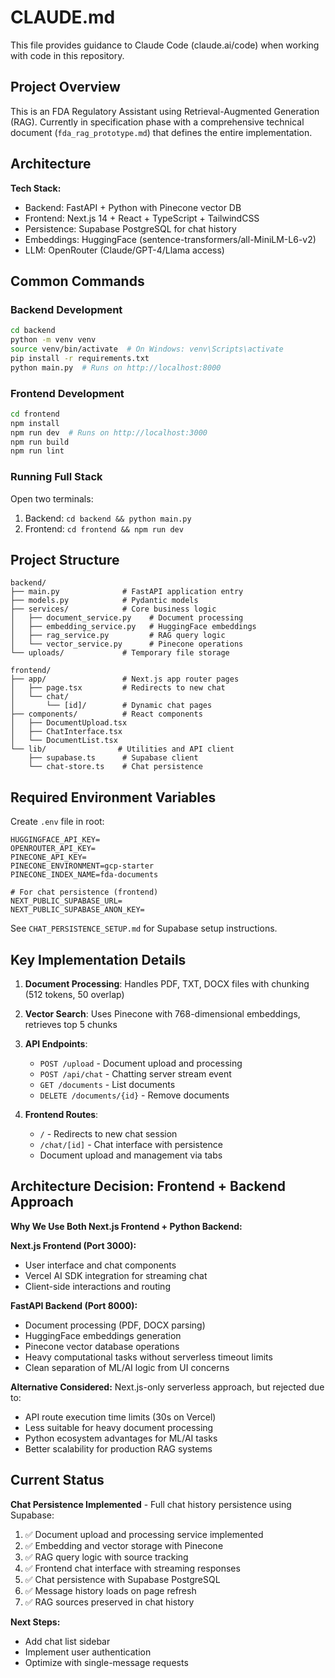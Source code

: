 # CLAUDE.md

This file provides guidance to Claude Code (claude.ai/code) when working with code in this repository.

## Project Overview

This is an FDA Regulatory Assistant using Retrieval-Augmented Generation (RAG). Currently in specification phase with a comprehensive technical document (`fda_rag_prototype.md`) that defines the entire implementation.

## Architecture

**Tech Stack:**
- Backend: FastAPI + Python with Pinecone vector DB
- Frontend: Next.js 14 + React + TypeScript + TailwindCSS
- Persistence: Supabase PostgreSQL for chat history
- Embeddings: HuggingFace (sentence-transformers/all-MiniLM-L6-v2)
- LLM: OpenRouter (Claude/GPT-4/Llama access)

## Common Commands

### Backend Development
```bash
cd backend
python -m venv venv
source venv/bin/activate  # On Windows: venv\Scripts\activate
pip install -r requirements.txt
python main.py  # Runs on http://localhost:8000
```

### Frontend Development
```bash
cd frontend
npm install
npm run dev  # Runs on http://localhost:3000
npm run build
npm run lint
```

### Running Full Stack
Open two terminals:
1. Backend: `cd backend && python main.py`
2. Frontend: `cd frontend && npm run dev`

## Project Structure

```
backend/
├── main.py              # FastAPI application entry
├── models.py            # Pydantic models
├── services/            # Core business logic
│   ├── document_service.py    # Document processing
│   ├── embedding_service.py   # HuggingFace embeddings
│   ├── rag_service.py         # RAG query logic
│   └── vector_service.py      # Pinecone operations
└── uploads/             # Temporary file storage

frontend/
├── app/                 # Next.js app router pages
│   ├── page.tsx         # Redirects to new chat
│   └── chat/
│       └── [id]/        # Dynamic chat pages
├── components/          # React components
│   ├── DocumentUpload.tsx
│   ├── ChatInterface.tsx
│   └── DocumentList.tsx
└── lib/                # Utilities and API client
    ├── supabase.ts      # Supabase client
    └── chat-store.ts    # Chat persistence
```

## Required Environment Variables

Create `.env` file in root:
```
HUGGINGFACE_API_KEY=
OPENROUTER_API_KEY=
PINECONE_API_KEY=
PINECONE_ENVIRONMENT=gcp-starter
PINECONE_INDEX_NAME=fda-documents

# For chat persistence (frontend)
NEXT_PUBLIC_SUPABASE_URL=
NEXT_PUBLIC_SUPABASE_ANON_KEY=
```

See `CHAT_PERSISTENCE_SETUP.md` for Supabase setup instructions.

## Key Implementation Details

1. **Document Processing**: Handles PDF, TXT, DOCX files with chunking (512 tokens, 50 overlap)
2. **Vector Search**: Uses Pinecone with 768-dimensional embeddings, retrieves top 5 chunks
3. **API Endpoints**:
   - `POST /upload` - Document upload and processing
   - `POST /api/chat` - Chatting server stream event
   - `GET /documents` - List documents
   - `DELETE /documents/{id}` - Remove documents

4. **Frontend Routes**:
   - `/` - Redirects to new chat session
   - `/chat/[id]` - Chat interface with persistence
   - Document upload and management via tabs

## Architecture Decision: Frontend + Backend Approach

**Why We Use Both Next.js Frontend + Python Backend:**

**Next.js Frontend (Port 3000):**
- User interface and chat components
- Vercel AI SDK integration for streaming chat
- Client-side interactions and routing

**FastAPI Backend (Port 8000):**
- Document processing (PDF, DOCX parsing)
- HuggingFace embeddings generation
- Pinecone vector database operations
- Heavy computational tasks without serverless timeout limits
- Clean separation of ML/AI logic from UI concerns

**Alternative Considered:** Next.js-only serverless approach, but rejected due to:
- API route execution time limits (30s on Vercel)
- Less suitable for heavy document processing
- Python ecosystem advantages for ML/AI tasks
- Better scalability for production RAG systems

## Current Status

**Chat Persistence Implemented** - Full chat history persistence using Supabase:
1. ✅ Document upload and processing service implemented
2. ✅ Embedding and vector storage with Pinecone
3. ✅ RAG query logic with source tracking
4. ✅ Frontend chat interface with streaming responses
5. ✅ Chat persistence with Supabase PostgreSQL
6. ✅ Message history loads on page refresh
7. ✅ RAG sources preserved in chat history

**Next Steps:**
- Add chat list sidebar
- Implement user authentication
- Optimize with single-message requests